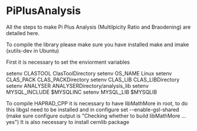 # PiPlusAnalysis

All the steps to make Pi Plus Analysis (Multilpicity Ratio and Braodening) are detailed here.

To compile the library please make sure you have installed make and imake (xutils-dev in Ubuntu)

First it is necessary to set the enviorment variables

setenv CLASTOOL ClasToolDirectory
setenv OS_NAME Linux
setenv CLAS_PACK CLAS_PACKDirectory
setenv CLAS_LIB CLAS_LIBDirectory
setenv ANALYSER ANALYSERDirectory/analysis_lib
setenv MYSQL_INCLUDE $MYSQLINC
setenv MYSQL_LIB $MYSQLIB

To compile HAPRAD_CPP it is necessary to have libMathMore in root, to do this libgsl need to be installed and
in configure set --enable-gsl-shared
(make sure configure output is "Checking whether to build libMathMore ... yes") 
It is also necessary to install cernlib package
